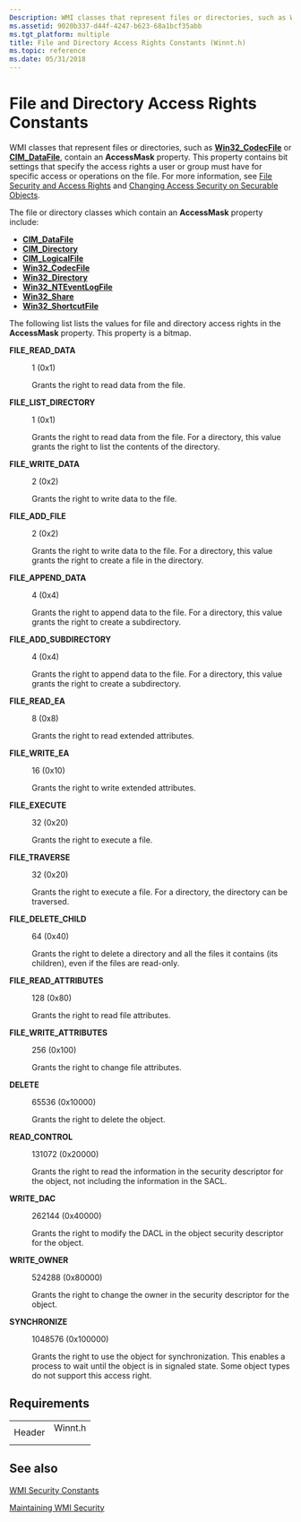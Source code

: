 ```yaml
---
Description: WMI classes that represent files or directories, such as Win32\_CodecFile or CIM\_DataFile, contain an AccessMask property.
ms.assetid: 9020b337-d44f-4247-b623-68a1bcf35abb
ms.tgt_platform: multiple
title: File and Directory Access Rights Constants (Winnt.h)
ms.topic: reference
ms.date: 05/31/2018
---
```


# File and Directory Access Rights Constants

WMI classes that represent files or directories, such as [**Win32\_CodecFile**](/windows/desktop/CIMWin32Prov/win32-codecfile) or [**CIM\_DataFile**](/windows/desktop/CIMWin32Prov/cim-datafile), contain an **AccessMask** property. This property contains bit settings that specify the access rights a user or group must have for specific access or operations on the file. For more information, see [File Security and Access Rights](/windows/desktop/FileIO/file-security-and-access-rights) and [Changing Access Security on Securable Objects](changing-access-security-on-securable-objects.md).

The file or directory classes which contain an **AccessMask** property include:

-   [**CIM\_DataFile**](/windows/desktop/CIMWin32Prov/cim-datafile)
-   [**CIM\_Directory**](/windows/desktop/CIMWin32Prov/cim-directory)
-   [**CIM\_LogicalFile**](/windows/desktop/CIMWin32Prov/cim-logicalfile)
-   [**Win32\_CodecFile**](/windows/desktop/CIMWin32Prov/win32-codecfile)
-   [**Win32\_Directory**](/windows/desktop/CIMWin32Prov/win32-directory)
-   [**Win32\_NTEventLogFile**](/previous-versions/windows/desktop/legacy/aa394225(v=vs.85))
-   [**Win32\_Share**](/windows/desktop/CIMWin32Prov/win32-share)
-   [**Win32\_ShortcutFile**](/windows/desktop/CIMWin32Prov/win32-shortcutfile)

The following list lists the values for file and directory access rights in the **AccessMask** property. This property is a bitmap.

<dl> <dt>

<span id="FILE_READ_DATA"></span><span id="file_read_data"></span>**FILE\_READ\_DATA**
</dt> <dd> <dl> <dt>

1 (0x1)
</dt> <dt>



Grants the right to read data from the file.


</dt> </dl> </dd> <dt>

<span id="FILE_LIST_DIRECTORY"></span><span id="file_list_directory"></span>**FILE\_LIST\_DIRECTORY**
</dt> <dd> <dl> <dt>

1 (0x1)
</dt> <dt>



Grants the right to read data from the file. For a directory, this value grants the right to list the contents of the directory.


</dt> </dl> </dd> <dt>

<span id="FILE_WRITE_DATA"></span><span id="file_write_data"></span>**FILE\_WRITE\_DATA**
</dt> <dd> <dl> <dt>

2 (0x2)
</dt> <dt>



Grants the right to write data to the file.


</dt> </dl> </dd> <dt>

<span id="FILE_ADD_FILE"></span><span id="file_add_file"></span>**FILE\_ADD\_FILE**
</dt> <dd> <dl> <dt>

2 (0x2)
</dt> <dt>



Grants the right to write data to the file. For a directory, this value grants the right to create a file in the directory.


</dt> </dl> </dd> <dt>

<span id="FILE_APPEND_DATA"></span><span id="file_append_data"></span>**FILE\_APPEND\_DATA**
</dt> <dd> <dl> <dt>

4 (0x4)
</dt> <dt>



Grants the right to append data to the file. For a directory, this value grants the right to create a subdirectory.


</dt> </dl> </dd> <dt>

<span id="FILE_ADD_SUBDIRECTORY"></span><span id="file_add_subdirectory"></span>**FILE\_ADD\_SUBDIRECTORY**
</dt> <dd> <dl> <dt>

4 (0x4)
</dt> <dt>



Grants the right to append data to the file. For a directory, this value grants the right to create a subdirectory.


</dt> </dl> </dd> <dt>

<span id="FILE_READ_EA"></span><span id="file_read_ea"></span>**FILE\_READ\_EA**
</dt> <dd> <dl> <dt>

8 (0x8)
</dt> <dt>



Grants the right to read extended attributes.


</dt> </dl> </dd> <dt>

<span id="FILE_WRITE_EA"></span><span id="file_write_ea"></span>**FILE\_WRITE\_EA**
</dt> <dd> <dl> <dt>

16 (0x10)
</dt> <dt>



Grants the right to write extended attributes.


</dt> </dl> </dd> <dt>

<span id="FILE_EXECUTE"></span><span id="file_execute"></span>**FILE\_EXECUTE**
</dt> <dd> <dl> <dt>

32 (0x20)
</dt> <dt>



Grants the right to execute a file.


</dt> </dl> </dd> <dt>

<span id="FILE_TRAVERSE"></span><span id="file_traverse"></span>**FILE\_TRAVERSE**
</dt> <dd> <dl> <dt>

32 (0x20)
</dt> <dt>



Grants the right to execute a file. For a directory, the directory can be traversed.


</dt> </dl> </dd> <dt>

<span id="FILE_DELETE_CHILD"></span><span id="file_delete_child"></span>**FILE\_DELETE\_CHILD**
</dt> <dd> <dl> <dt>

64 (0x40)
</dt> <dt>



Grants the right to delete a directory and all the files it contains (its children), even if the files are read-only.


</dt> </dl> </dd> <dt>

<span id="FILE_READ_ATTRIBUTES"></span><span id="file_read_attributes"></span>**FILE\_READ\_ATTRIBUTES**
</dt> <dd> <dl> <dt>

128 (0x80)
</dt> <dt>



Grants the right to read file attributes.


</dt> </dl> </dd> <dt>

<span id="FILE_WRITE_ATTRIBUTES"></span><span id="file_write_attributes"></span>**FILE\_WRITE\_ATTRIBUTES**
</dt> <dd> <dl> <dt>

256 (0x100)
</dt> <dt>



Grants the right to change file attributes.


</dt> </dl> </dd> <dt>

<span id="DELETE"></span><span id="delete"></span>**DELETE**
</dt> <dd> <dl> <dt>

65536 (0x10000)
</dt> <dt>



Grants the right to delete the object.


</dt> </dl> </dd> <dt>

<span id="READ_CONTROL"></span><span id="read_control"></span>**READ\_CONTROL**
</dt> <dd> <dl> <dt>

131072 (0x20000)
</dt> <dt>



Grants the right to read the information in the security descriptor for the object, not including the information in the SACL.


</dt> </dl> </dd> <dt>

<span id="WRITE_DAC"></span><span id="write_dac"></span>**WRITE\_DAC**
</dt> <dd> <dl> <dt>

262144 (0x40000)
</dt> <dt>



Grants the right to modify the DACL in the object security descriptor for the object.


</dt> </dl> </dd> <dt>

<span id="WRITE_OWNER"></span><span id="write_owner"></span>**WRITE\_OWNER**
</dt> <dd> <dl> <dt>

524288 (0x80000)
</dt> <dt>



Grants the right to change the owner in the security descriptor for the object.


</dt> </dl> </dd> <dt>

<span id="SYNCHRONIZE"></span><span id="synchronize"></span>**SYNCHRONIZE**
</dt> <dd> <dl> <dt>

1048576 (0x100000)
</dt> <dt>



Grants the right to use the object for synchronization. This enables a process to wait until the object is in signaled state. Some object types do not support this access right.


</dt> </dl> </dd> </dl>

## Requirements



|                   |                                                                                    |
|-------------------|------------------------------------------------------------------------------------|
| Header<br/> | <dl> <dt>Winnt.h</dt> </dl> |



## See also

<dl> <dt>

[WMI Security Constants](wmi-security-constants.md)
</dt> <dt>

[Maintaining WMI Security](maintaining-wmi-security.md)
</dt> </dl>

 

